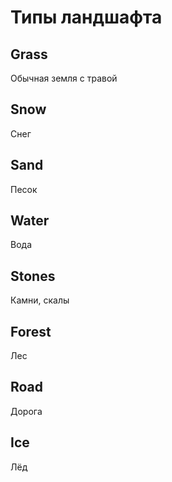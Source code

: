 ﻿# Типы ландшафта

## Grass
Обычная земля с травой

## Snow
Снег

## Sand
Песок

## Water
Вода

## Stones
Камни, скалы

## Forest
Лес

## Road
Дорога

## Ice
Лёд
